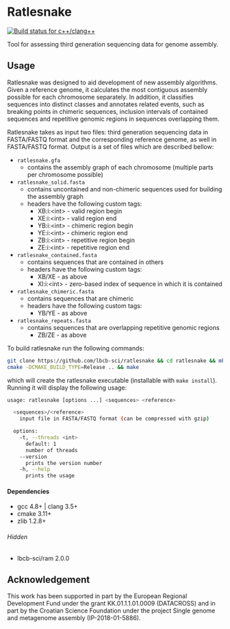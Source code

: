 # Ratlesnake

[![Build status for c++/clang++](https://travis-ci.org/lbcb-sci/ratlesnake.svg?branch=master)](https://travis-ci.org/lbcb-sci/ratlesnake)

Tool for assessing third generation sequencing data for genome assembly.

## Usage

Ratlesnake was designed to aid development of new assembly algorithms. Given a reference genome, it calculates the most contiguous assembly possible for each chromosome separately. In addition, it classifies sequences into distinct classes and annotates related events, such as breaking points in chimeric sequences, inclusion intervals of contained sequences and repetitive genomic regions in sequences overlapping them.

Ratlesnake takes as input two files: third generation sequencing data in FASTA/FASTQ format and the corresponding reference genome, as well in FASTA/FASTQ format. Output is a set of files which are described bellow:

* `ratlesnake.gfa`
    * contains the assembly graph of each chromosome (multiple parts per chromosome possible)
* `ratlesnake_solid.fasta`
    * contains uncontained and non-chimeric sequences used for building the assembly graph
    * headers have the following custom tags:
        * XB:i:\<int\> - valid region begin
        * XE:i:\<int\> - valid region end
        * YB:i:\<int\> - chimeric region begin
        * YE:i:\<int\> - chimeric region end
        * ZB:i:\<int\> - repetitive region begin
        * ZE:i:\<int\> - repetitive region end
* `ratlesnake_contained.fasta`
    * contains sequences that are contained in others
    * headers have the following custom tags:
        * XB/XE - as above
        * XI:i:\<int\> - zero-based index of sequence in which it is contained
* `ratlesnake_chimeric.fasta`
    * contains sequences that are chimeric
    * headers have the following custom tags:
        * YB/YE - as above
* `ratlesnake_repeats.fasta`
    * contains sequences that are overlapping repetitive genomic regions
        * ZB/ZE - as above

To build ratlesnake run the following commands:

```bash
git clone https://github.com/lbcb-sci/ratlesnake && cd ratlesnake && mkdir build &&  cd build
cmake -DCMAKE_BUILD_TYPE=Release .. && make
```

which will create the ratlesnake executable (installable with `make install`). Running it will display the following usage:

```bash
usage: ratlesnake [options ...] <sequences> <reference>

  <sequences>/<reference>
    input file in FASTA/FASTQ format (can be compressed with gzip)

  options:
    -t, --threads <int>
      default: 1
      number of threads
    --version
      prints the version number
    -h, --help
      prints the usage
```

#### Dependencies

- gcc 4.8+ | clang 3.5+
- cmake 3.11+
- zlib 1.2.8+

###### Hidden
- lbcb-sci/ram 2.0.0

## Acknowledgement

This work has been supported in part by the European Regional Development Fund under the grant KK.01.1.1.01.0009 (DATACROSS) and in part by the Croatian Science Foundation under the project Single genome and metagenome assembly (IP-2018-01-5886).

